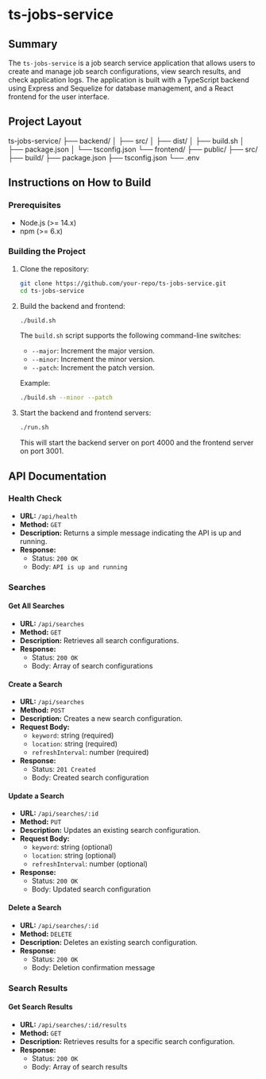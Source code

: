 
# ts-jobs-service

## Summary

The `ts-jobs-service` is a job search service application that allows users to create and manage job search configurations, view search results, and check application logs. The application is built with a TypeScript backend using Express and Sequelize for database management, and a React frontend for the user interface.

## Project Layout


ts-jobs-service/
├── backend/
│   ├── src/
│   ├── dist/
│   ├── build.sh
│   ├── package.json
│   └── tsconfig.json
└── frontend/
    ├── public/
    ├── src/
    ├── build/
    ├── package.json
    ├── tsconfig.json
    └── .env


## Instructions on How to Build

### Prerequisites

- Node.js (>= 14.x)
- npm (>= 6.x)

### Building the Project

1. Clone the repository:

   ```sh
   git clone https://github.com/your-repo/ts-jobs-service.git
   cd ts-jobs-service
   ```

2. Build the backend and frontend:

   ```sh
   ./build.sh
   ```

   The `build.sh` script supports the following command-line switches:

   - `--major`: Increment the major version.
   - `--minor`: Increment the minor version.
   - `--patch`: Increment the patch version.

   Example:

   ```sh
   ./build.sh --minor --patch
   ```

3. Start the backend and frontend servers:

   ```sh
   ./run.sh
   ```

   This will start the backend server on port 4000 and the frontend server on port 3001.

## API Documentation

### Health Check

- **URL:** `/api/health`
- **Method:** `GET`
- **Description:** Returns a simple message indicating the API is up and running.
- **Response:**
  - Status: `200 OK`
  - Body: `API is up and running`

### Searches

#### Get All Searches

- **URL:** `/api/searches`
- **Method:** `GET`
- **Description:** Retrieves all search configurations.
- **Response:**
  - Status: `200 OK`
  - Body: Array of search configurations

#### Create a Search

- **URL:** `/api/searches`
- **Method:** `POST`
- **Description:** Creates a new search configuration.
- **Request Body:**
  - `keyword`: string (required)
  - `location`: string (required)
  - `refreshInterval`: number (required)
- **Response:**
  - Status: `201 Created`
  - Body: Created search configuration

#### Update a Search

- **URL:** `/api/searches/:id`
- **Method:** `PUT`
- **Description:** Updates an existing search configuration.
- **Request Body:**
  - `keyword`: string (optional)
  - `location`: string (optional)
  - `refreshInterval`: number (optional)
- **Response:**
  - Status: `200 OK`
  - Body: Updated search configuration

#### Delete a Search

- **URL:** `/api/searches/:id`
- **Method:** `DELETE`
- **Description:** Deletes an existing search configuration.
- **Response:**
  - Status: `200 OK`
  - Body: Deletion confirmation message

### Search Results

#### Get Search Results

- **URL:** `/api/searches/:id/results`
- **Method:** `GET`
- **Description:** Retrieves results for a specific search configuration.
- **Response:**
  - Status: `200 OK`
  - Body: Array of search results
```

